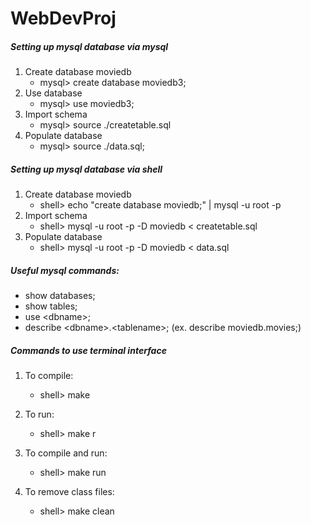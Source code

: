 # WebDevProj

##### Setting up mysql database via mysql

1. Create database moviedb
	- mysql> create database moviedb3;
2. Use database
	- mysql> use moviedb3;
3. Import schema
	- mysql> source ./createtable.sql
4. Populate database
	- mysql> source ./data.sql;

##### Setting up mysql database via shell
1. Create database moviedb
	- shell> echo "create database moviedb;" | mysql -u root -p
2. Import schema
	- shell> mysql -u root -p -D moviedb < createtable.sql
3. Populate database
	- shell> mysql -u root -p -D moviedb < data.sql


##### Useful mysql commands:
- show databases;
- show tables;
- use \<dbname\>;
- describe \<dbname\>.\<tablename\>; (ex. describe moviedb.movies;)


##### Commands to use terminal interface
1. To compile:
	- shell> make 

2. To run:
	- shell> make r

3. To compile and run:
	- shell> make run

4. To remove class files:
	- shell> make clean
